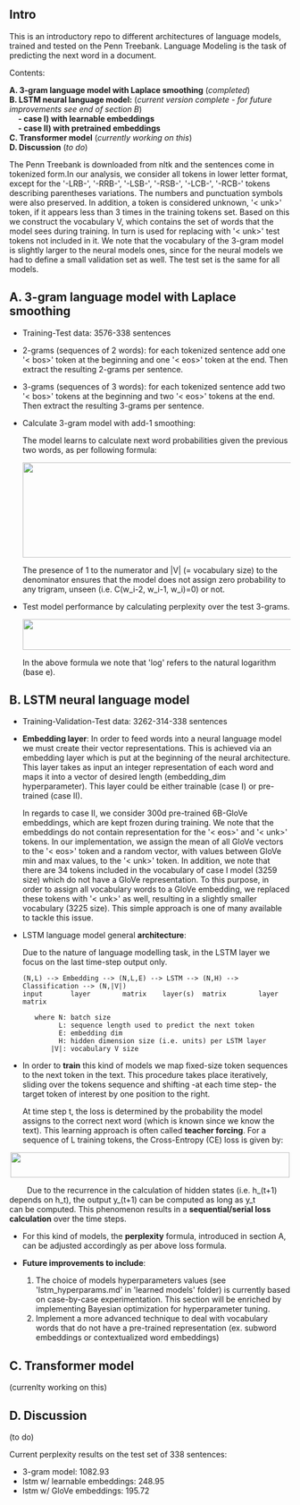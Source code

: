 ## Intro
This is an introductory repo to different architectures of language models, trained and tested on the Penn Treebank. Language Modeling is the task of predicting the next word in a document. 

Contents: <br>

  **A. 3-gram language model with Laplace smoothing** (*completed*) <br>
  **B. LSTM neural language model:**  (*current version complete - for future improvements see end of section B*) <br>
      &nbsp; &nbsp; **- case I) with learnable embeddings** <br>
      &nbsp; &nbsp; **- case II) with pretrained embeddings** <br>
  **C. Transformer model** (*currently working on this*) <br>
  **D. Discussion** (*to do*)

The Penn Treebank is downloaded from nltk and the sentences come in tokenized form.In our analysis, we consider all tokens in lower letter format, except for the '-LRB-', '-RRB-', '-LSB-', '-RSB-', '-LCB-', '-RCB-' tokens describing parentheses variations. The numbers and punctuation symbols were also preserved. In addition, a token is considered unknown, '< unk>' token, if it appears less than 3 times in the training tokens set. Based on this we construct the vocabulary V, which contains the set of words that the model sees during training. In turn is used for replacing with '< unk>' test tokens not included in it. We note that the vocabulary of the 3-gram model is slightly larger to the neural models ones, since for the neural models we had to define a small validation set as well. The test set is the same for all models.

## A. 3-gram language model with Laplace smoothing
- Training-Test data: 3576-338 sentences
- 2-grams (sequences of 2 words): for each tokenized sentence add one '< bos>' token at the beginning and one '< eos>' token at the end. Then extract the resulting 2-grams per sentence.
- 3-grams (sequences of 3 words): for each tokenized sentence add two '< bos>' tokens at the beginning and two '< eos>' tokens at the end. Then extract the resulting 3-grams per sentence.
- Calculate 3-gram model with add-1 smoothing:

  The model learns to calculate next word probabilities given the previous two words, as per following formula:
   <p align="center">
     <img src="https://github.com/vggls/language_models/assets/55101427/c1d237ca-d348-4658-a36f-3a31f5652314.png" height="170" width="600" />
   </p>
  The presence of 1 to the numerator and |V| (= vocabulary size) to the denominator ensures that the model does not assign zero probability to any trigram, unseen (i.e. C(w_i-2, w_i-1, w_i)=0) or not.
- Test model performance by calculating perplexity over the test 3-grams.

   <p align="center">
     <img src="https://github.com/vggls/language_models/assets/55101427/3ffb26cf-2556-4bac-b139-9e0f1082e2d2.png" height="55" width="530" />
   </p>

  In the above formula we note that 'log' refers to the natural logarithm (base e).

## B. LSTM neural language model
- Training-Validation-Test data: 3262-314-338 sentences
- **Embedding layer**: In order to feed words into a neural language model we must create their vector representations. This is achieved via an embedding layer which is put at the beginning of the neural architecture. This layer takes as input an integer representation of each word and maps it into a vector of desired length (embedding_dim hyperparameter). This layer could be either trainable (case I) or pre-trained (case II).

  In regards to case II, we consider 300d pre-trained 6B-GloVe embeddings, which are kept frozen during training.
  We note that the embeddings do not contain representation for the '< eos>' and '< unk>' tokens. In our implementation, we assign the mean of all GloVe vectors to the '< eos>' token and a random vector, with values between GloVe min and max values, to the '< unk>' token.
  In addition, we note that there are 34 tokens included in the vocabulary of case I model (3259 size) which do not have a GloVe representation. To this purpose, in order to assign all vocabulary words to a GloVe embedding, we replaced these tokens with '< unk>' as well, resulting in a slightly smaller vocabulary (3225 size). This simple approach is one of many available to tackle this issue.
    
- LSTM language model general **architecture**:

  Due to the nature of language modelling task, in the LSTM layer we focus on the last time-step output only.
  
      (N,L) --> Embedding --> (N,L,E) --> LSTM --> (N,H) --> Classification --> (N,|V|)   
      input       layer        matrix    layer(s)  matrix        layer          matrix
  
         where N: batch size
               L: sequence length used to predict the next token
               E: embedding dim
               H: hidden dimension size (i.e. units) per LSTM layer
             |V|: vocabulary V size           

  <!--
  My remarks for each layer:
  a)Embedding layer: Per batch, we have N L-length sequences of tokens. Passing them throught the embedding layer we get an E=300-dim representation per token. Thus (N,L,E) is ok.
  b)LSTM layer: Fix a batch sequence and consider that the layer has H units. In parallel, we pass one-by-one the words (in vector form) to the units. Gradually, exhasuting all words (each word corresponds to a time-step) we get L predictions per unit. So, the LSTM output is normally (L,H) i.e. H predictions per time-step. So, it is valid to write (N,L,H) as well in the architecture. Since, for language modelling task, we are interested in predicting the sequence output only after the last time step we are particularly interested only in the last 'set' of predictions. So, only in the last H predictions produced by the LSTM layer. That is we write H instead of (L,H). 
  c)Classification layer: The job of a classification layer is to get as input the LSTM's vectorized view of the next word (the view is as large as we want, most specifically of size H) and map/assign it (with a probability) to a particular vocabulary word. Based on this, it is straightforward to say that an H-dim input results in a |V|-dim output and a (L,H) input to a (L,|V|) output.
   -->
  
- In order to **train** this kind of models we map fixed-size token sequences to the next token in the text. This procedure takes place iteratively, sliding over the tokens sequence and shifting -at each time step- the target token of interest by one position to the right.

  At time step t, the loss is determined by the probability the model assigns to the correct next word (which is known since we know the text). This learning approach is often called **teacher forcing**. For a sequence of L training tokens, the Cross-Entropy (CE) loss is given by:

 <p align="center">
     <img src="https://github.com/vggls/language_models/assets/55101427/a7d67ad2-c63c-4199-b84f-0cd0eb471880.png" height="45" width="500" />
   </p> 
   
   &nbsp; &nbsp; &nbsp; &nbsp; Due to the recurrence in the calculation of hidden states (i.e. h_(t+1) depends on h_t), the output y_(t+1) can be computed as long as y_t 
   &nbsp; &nbsp; &nbsp; &nbsp; &nbsp; can be computed. This phenomenon results in a **sequential/serial loss calculation** over the time steps.
   
- For this kind of models, the **perplexity** formula, introduced in section A, can be adjusted accordingly as per above loss formula.

- **Future improvements to include**:
    1. The choice of models hyperparameters values (see 'lstm_hyperparams.md' in 'learned models' folder) is currently based on case-by-case experimentation. This section will be enriched by implementing Bayesian optimization for hyperparameter tuning.
    2. Implement a more advanced technique to deal with vocabulary words that do not have a pre-trained representation (ex. subword embeddings or contextualized word embeddings)
 
 ## C. Transformer model
  (currenlty working on this)

 ## D. Discussion
 (to do)

 Current perplexity results on the test set of 338 sentences: <br>
 - 3-gram model: 1082.93 <br>
 - lstm w/ learnable embeddings: 248.95 <br>
 - lstm w/ GloVe embeddings: 195.72 <br>









  
